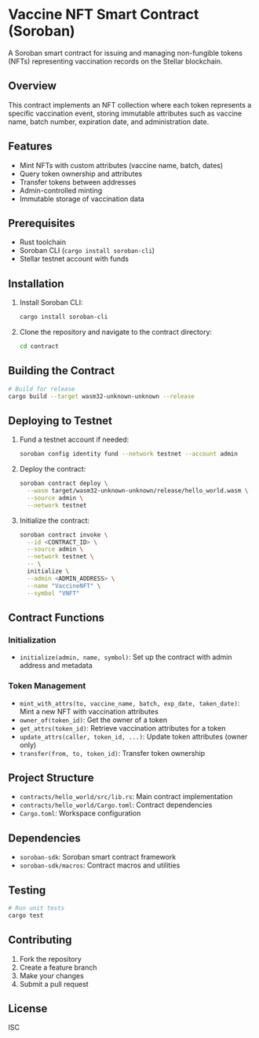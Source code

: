 # Vaccine NFT Smart Contract (Soroban)

A Soroban smart contract for issuing and managing non-fungible tokens (NFTs) representing vaccination records on the Stellar blockchain.

## Overview

This contract implements an NFT collection where each token represents a specific vaccination event, storing immutable attributes such as vaccine name, batch number, expiration date, and administration date.

## Features

-   Mint NFTs with custom attributes (vaccine name, batch, dates)
-   Query token ownership and attributes
-   Transfer tokens between addresses
-   Admin-controlled minting
-   Immutable storage of vaccination data

## Prerequisites

-   Rust toolchain
-   Soroban CLI (`cargo install soroban-cli`)
-   Stellar testnet account with funds

## Installation

1. Install Soroban CLI:

    ```bash
    cargo install soroban-cli
    ```

2. Clone the repository and navigate to the contract directory:
    ```bash
    cd contract
    ```

## Building the Contract

```bash
# Build for release
cargo build --target wasm32-unknown-unknown --release
```

## Deploying to Testnet

1. Fund a testnet account if needed:

    ```bash
    soroban config identity fund --network testnet --account admin
    ```

2. Deploy the contract:

    ```bash
    soroban contract deploy \
      --wasm target/wasm32-unknown-unknown/release/hello_world.wasm \
      --source admin \
      --network testnet
    ```

3. Initialize the contract:
    ```bash
    soroban contract invoke \
      --id <CONTRACT_ID> \
      --source admin \
      --network testnet \
      -- \
      initialize \
      --admin <ADMIN_ADDRESS> \
      --name "VaccineNFT" \
      --symbol "VNFT"
    ```

## Contract Functions

### Initialization

-   `initialize(admin, name, symbol)`: Set up the contract with admin address and metadata

### Token Management

-   `mint_with_attrs(to, vaccine_name, batch, exp_date, taken_date)`: Mint a new NFT with vaccination attributes
-   `owner_of(token_id)`: Get the owner of a token
-   `get_attrs(token_id)`: Retrieve vaccination attributes for a token
-   `update_attrs(caller, token_id, ...)`: Update token attributes (owner only)
-   `transfer(from, to, token_id)`: Transfer token ownership

## Project Structure

-   `contracts/hello_world/src/lib.rs`: Main contract implementation
-   `contracts/hello_world/Cargo.toml`: Contract dependencies
-   `Cargo.toml`: Workspace configuration

## Dependencies

-   `soroban-sdk`: Soroban smart contract framework
-   `soroban-sdk/macros`: Contract macros and utilities

## Testing

```bash
# Run unit tests
cargo test
```

## Contributing

1. Fork the repository
2. Create a feature branch
3. Make your changes
4. Submit a pull request

## License

ISC
